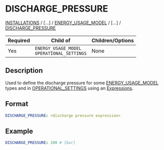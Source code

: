 # DISCHARGE_PRESSURE
 
[INSTALLATIONS](INSTALLATIONS) / 
[...] /
[ENERGY_USAGE_MODEL](ENERGY_USAGE_MODEL) /
[...] / [DISCHARGE_PRESSURE](DISCHARGE_PRESSURE)

| Required   | Child of                   | Children/Options                   |
|------------|----------------------------|------------------------------------|
| Yes        | `ENERGY_USAGE_MODEL` <br /> `OPERATIONAL_SETTINGS` | None                               |


## Description
Used to define the discharge pressure for some [ENERGY_USAGE_MODEL](ENERGY_USAGE_MODEL)
 types  and in [OPERATIONAL_SETTINGS](OPERATIONAL_SETTINGS) using an 
[Expressions](EXPRESSION).

## Format
~~~~~~~~yaml
DISCHARGE_PRESSURE: <discharge pressure expression>
~~~~~~~~

## Example
~~~~~~~~yaml
DISCHARGE_PRESSURE: 200 # [bar]
~~~~~~~~

